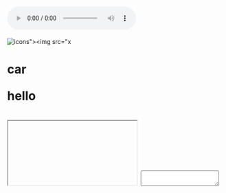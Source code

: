 
 

# <audio controls onwaiting=alert(1)><source src=x >
![icons"><img src="x](javascript:alert())
# <p>car<p>hello</p></p>

# <iframe></iframe> <noembed></noembed><noframes></noframes> <noscript></noscript> <script></script> <style></style> <textarea></textarea> <title></title> <xmp></xmp>
